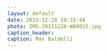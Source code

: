 ```yaml
---
layout: default
date: 2015-12-28 19:33:44
photo: IMG-20151228-WA0015.jpg
caption_header:  
caption: Max Baldelli
---
```

